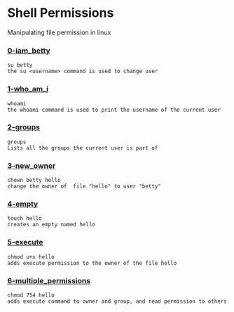 # Shell Permissions 

Manipulating file permission in linux

### [0-iam_betty](./0-iam_betty) 
```
su betty
the su <username> command is used to change user 
```

### [1-who_am_i](./1-who_am_i)
```
whoami
the whoami command is used to print the username of the current user
```

### [2-groups](./2-groups)
```
groups
Lists all the groups the current user is part of
```

### [3-new_owner](./3-new_owner)
```
chown betty hello
change the owner of  file "hello" to user "betty"
```

### [4-empty](./4-empty)
```
touch hello
creates an empty named hello
```

### [5-execute](./5-execute)
```
chmod u+x hello
adds execute permission to the owner of the file hello
```

### [6-multiple_permissions](./6-multiple_permissions)
```
chmod 754 hello
adds execute command to owner and group, and read permission to others
```

